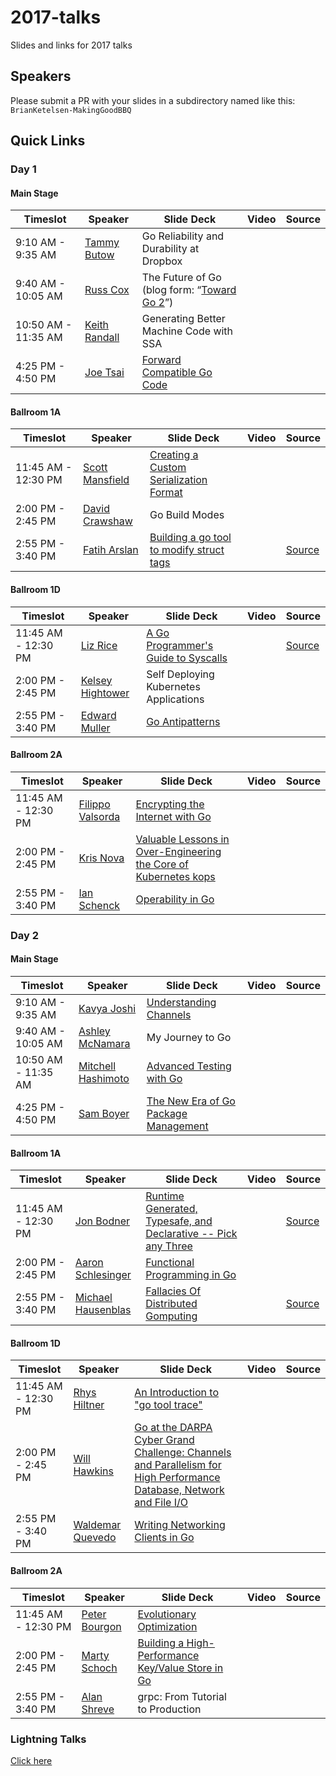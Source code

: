 # 2017-talks
Slides and links for 2017 talks

## Speakers
Please submit a PR with your slides in a subdirectory named like this:
`BrianKetelsen-MakingGoodBBQ`

## Quick Links

### Day 1

#### Main Stage

| Timeslot    | Speaker     | Slide Deck | Video | Source |
| ----------- | ----------- | ---------- | ----- | ------ |
| 9:10 AM - 9:35 AM | [Tammy Butow](https://github.com/tammybutow) | Go Reliability and Durability at Dropbox | | |
| 9:40 AM - 10:05 AM | [Russ Cox](https://github.com/rsc) | The Future of Go (blog form: “[Toward Go 2](https://blog.golang.org/toward-go2)”) | | |
| 10:50 AM - 11:35 AM | [Keith Randall](https://github.com/randall77) | Generating Better Machine Code with SSA | | |
| 4:25 PM - 4:50 PM | [Joe Tsai](https://github.com/dsnet) | [Forward Compatible Go Code](https://docs.google.com/presentation/d/1iAm68XIa5lw_GvgCj6UnWWfs9hqj_Bk9bvTfX58kojY) | |

#### Ballroom 1A

| Timeslot    | Speaker     | Slide Deck | Video | Source |
| ----------- | ----------- | ---------- | ----- | ------ |
| 11:45 AM - 12:30 PM | [Scott Mansfield](https://github.com/ScottMansfield) | [Creating a Custom Serialization Format](ScottMansfield-CreatingACustomSerializationFormat) | | |
| 2:00 PM - 2:45 PM | [David Crawshaw](https://github.com/crawshaw) | Go Build Modes | | |
| 2:55 PM - 3:40 PM | [Fatih Arslan](https://github.com/fatih) | [Building a go tool to modify struct tags](https://speakerdeck.com/farslan/building-a-go-tool-to-modify-struct-tags) | | [Source](https://github.com/fatih/gomodifytags) |

#### Ballroom 1D

| Timeslot    | Speaker     | Slide Deck | Video | Source |
| ----------- | ----------- | ---------- | ----- | ------ |
| 11:45 AM - 12:30 PM | [Liz Rice](https://github.com/lizrice) | [A Go Programmer's Guide to Syscalls](https://speakerdeck.com/lizrice/a-go-programmers-guide-to-syscalls) | | [Source](https://github.com/lizrice/strace-from-scratch)|
| 2:00 PM - 2:45 PM | [Kelsey Hightower](https://github.com/kelseyhightower) | Self Deploying Kubernetes Applications | | |
| 2:55 PM - 3:40 PM | [Edward Muller](http://icanhazdowntime.org/about/) | [Go Antipatterns](https://bit.ly/GoAntiPatterns2017) | | |

#### Ballroom 2A

| Timeslot    | Speaker     | Slide Deck | Video | Source |
| ----------- | ----------- | ---------- | ----- | ------ |
| 11:45 AM - 12:30 PM | [Filippo Valsorda](https://github.com/FiloSottile) | [Encrypting the Internet with Go](https://speakerdeck.com/filosottile/encrypting-the-internet-with-go-at-gophercon-2017) | | |
| 2:00 PM - 2:45 PM | [Kris Nova](https://github.com/kris-nova) | [Valuable Lessons in Over-Engineering the Core of Kubernetes kops](KrisNova-OverEngineeringTheCoreOfKubernetesKops) | | |
| 2:55 PM - 3:40 PM | [Ian Schenck](https://github.com/ianschenck) | [Operability in Go](https://speakerdeck.com/ianschenck/operability-in-go) | | |

### Day 2

#### Main Stage

| Timeslot    | Speaker     | Slide Deck | Video | Source |
| ----------- | ----------- | ---------- | ----- | ------ |
| 9:10 AM - 9:35 AM | [Kavya Joshi](https://github.com/kav-ya) | [Understanding Channels](https://speakerdeck.com/kavya719/understanding-channels) | | |
| 9:40 AM - 10:05 AM | [Ashley McNamara](https://github.com/ashleymcnamara/) | My Journey to Go | | |
| 10:50 AM - 11:35 AM | [Mitchell Hashimoto](https://github.com/mitchellh) | [Advanced Testing with Go](https://speakerdeck.com/mitchellh/advanced-testing-with-go) | | |
| 4:25 PM - 4:50 PM | [Sam Boyer](https://github.com/sdboyer) | [The New Era of Go Package Management](samboyer-TheNewEraOfGoPackageManagement) | | |

#### Ballroom 1A

| Timeslot    | Speaker     | Slide Deck | Video | Source |
| ----------- | ----------- | ---------- | ----- | ------ |
| 11:45 AM - 12:30 PM |[Jon Bodner](https://github.com/jonbodner) | [Runtime Generated, Typesafe, and Declarative -- Pick any Three](https://github.com/jonbodner/proteus-talk/raw/master/Proteus%20Talk%20slides%20embiggened.pdf)  | | [Source](https://github.com/jonbodner/proteus-talk) |
| 2:00 PM - 2:45 PM | [Aaron Schlesinger](https://github.com/arschles) | [Functional Programming in Go](/Users/danielapetruzalek/Development/2017-talks/AaronSchlesinger-FunctionalProgrammingInGo) | | |
| 2:55 PM - 3:40 PM | [Michael Hausenblas](https://github.com/mhausenblas) | [Fallacies Of Distributed Gomputing](http://go-talks.appspot.com/github.com/mhausenblas/fallacies-of-distributed-gomputing/main.slide#1) | | [Source](https://github.com/mhausenblas/fallacies-of-distributed-gomputing) |

#### Ballroom 1D

| Timeslot    | Speaker     | Slide Deck | Video | Source |
| ----------- | ----------- | ---------- | ----- | ------ |
| 11:45 AM - 12:30 PM | [Rhys Hiltner](https://github.com/rhysh) | [An Introduction to "go tool trace"](https://speakerdeck.com/rhysh/an-introduction-to-go-tool-trace) | | |
| 2:00 PM - 2:45 PM | [Will Hawkins](https://github.com/whh8b) | [Go at the DARPA Cyber Grand Challenge: Channels and Parallelism for High Performance Database, Network and File I/O](WillHawkins-GoAtTheCGC) | | |
| 2:55 PM - 3:40 PM | [Waldemar Quevedo](https://github.com/wallyqs) | [Writing Networking Clients in Go](https://wallyqs.github.io/gophercon-2017-nats-talk/) | | |

#### Ballroom 2A

| Timeslot    | Speaker     | Slide Deck | Video | Source |
| ----------- | ----------- | ---------- | ----- | ------ |
| 11:45 AM - 12:30 PM | [Peter Bourgon](https://github.com/peterbourgon) | [Evolutionary Optimization](https://github.com/gophercon/2017-talks/blob/master/PeterBourgon-EvolutionaryOptimization/evolutionary-optimization.pdf) | | |
| 2:00 PM - 2:45 PM | [Marty Schoch](https://github.com/mschoch) | [Building a High-Performance Key/Value Store in Go](MartySchoch-BuildingAHighPerformanceKeyValueStoreInGo) | | |
| 2:55 PM - 3:40 PM | [Alan Shreve](https://github.com/inconshreveable) | grpc: From Tutorial to Production | | |

### Lightning Talks

[Click here](lightningtalks/readme.md)

